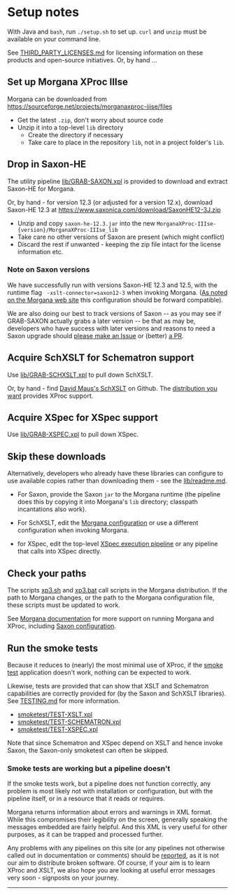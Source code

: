 # Setup notes

With Java and `bash`, run `./setup.sh` to set up. `curl` and `unzip` must be available on your command line.

See [THIRD_PARTY_LICENSES.md](THIRD_PARTY_LICENSES.md) for licensing information on these products and open-source initiatives.
Or, by hand ...

## Set up Morgana XProc IIIse

Morgana can be downloaded from  https://sourceforge.net/projects/morganaxproc-iiise/files

  - Get the latest `.zip`, don't worry about source code
  - Unzip it into a top-level `lib` directory
    - Create the directory if necessary
    - Take care to place in the repository `lib`, not in a project folder's `lib`.

## Drop in Saxon-HE

The utility pipeline [lib/GRAB-SAXON.xpl](lib/GRAB-SAXON.xpl) is provided to download and extract Saxon-HE for Morgana.

Or, by hand - for version 12.3 (or adjusted for a version 12.x), download Saxon-HE 12.3 at https://www.saxonica.com/download/SaxonHE12-3J.zip

  - Unzip and copy `saxon-he-12.3.jar` into the new `MorganaXProc-IIIse-{version}/MorganaXProc-IIIse_lib`
  - Take care no other versions of Saxon are present (which might conflict)
  - Discard the rest if unwanted - keeping the zip file intact for the license information etc.

### Note on Saxon versions

We have successfully run with versions Saxon-HE 12.3 and 12.5, with the runtime flag ` -xslt-connector=saxon12-3` when invoking Morgana. ([As noted on the Morgana web site](https://www.xml-project.com/manual/ch02.html#configuration_s1_1_s2_2) this configuration should be forward compatible).

We are also doing our best to track versions of Saxon -- as you may see if GRAB-SAXON actually grabs a later version -- be that as may be, developers who have success with later versions and reasons to need a Saxon upgrade should [please make an Issue](https://github.com/usnistgov/oscal-xproc3/issues) or (better) [a PR](https://github.com/usnistgov/oscal-xproc3/pulls).

## Acquire SchXSLT for Schematron support

Use [lib/GRAB-SCHXSLT.xpl](lib/GRAB-SCHXSLT.xpl) to pull down SchXSLT.

Or, by hand - find [David Maus's SchXSLT](https://github.com/schxslt/schxslt) on Github. The [distribution you want](https://github.com/schxslt/schxslt/releases/download/v1.9.5/schxslt-1.9.5-xproc.zip) provides XProc support.

## Acquire XSpec for XSpec support

Use [lib/GRAB-XSPEC.xpl](lib/GRAB-XSPEC.xpl) to pull down XSpec.

## Skip these downloads

Alternatively, developers who already have these libraries can configure to use available copies rather than downloading them - see the [lib/readme.md](lib/readme.md).

- For Saxon, provide the Saxon `jar` to the Morgana runtime (the pipeline does this by copying it into Morgana's `lib` directory; classpath incantations also work).

- For SchXSLT, edit the [Morgana configuration](lib/morgana-config.xml) or use a different configuration when invoking Morgana.

- for XSpec, edit the top-level [XSpec execution pipeline](xspec/xspec-execute.xpl) or any pipeline that calls into XSpec directly.

## Check your paths

The scripts [xp3.sh](xp3.sh) and [xp3.bat](xp3.bat) call scripts in the Morgana distribution. If the path to Morgana changes, or the path to the Morgana configuration file, these scripts must be updated to work.

See [Morgana documentation](https://www.xml-project.com/manual/index.html) for more support on running Morgana and XProc, including [Saxon configuration](https://www.xml-project.com/manual/ch02.html#configuration_s1_1_s2_2).

## Run the smoke tests

Because it reduces to (nearly) the most minimal use of XProc, if the [smoke test](./smoketest/TEST-XPROC3.xpl) application doesn't work, nothing can be expected to work.

Likewise, tests are provided that can show that XSLT and Schematron capabilities are correctly provided for (by the Saxon and SchXSLT libraries). See [TESTING.md](TESTING.md) for more information.

- [smoketest/TEST-XSLT.xpl](smoketest/TEST-XSLT.xpl)
- [smoketest/TEST-SCHEMATRON.xpl](smoketest/TEST-SCHEMATRON.xpl)
- [smoketest/TEST-XSPEC.xpl](smoketest/TEST-XSPEC.xpl)

Note that since Schematron and XSpec depend on XSLT and hence invoke Saxon, the Saxon-only smoketest can often be skipped.

### Smoke tests are working but a pipeline doesn't

If the smoke tests work, but a pipeline does not function correctly, any problem is most likely not with installation or configuration, but with the pipeline itself, or in a resource that it reads or requires.

Morgana returns information about errors and warnings in XML format. While this compromises their legibility on the screen, generally speaking the messages embedded are fairly helpful. And this XML is very useful for other purposes, as it can be trapped and processed further.

Any problems with any pipelines on this site (or any pipelines not otherwise called out in documentation or comments) should be [reported](https://github.com/usnistgov/oscal-xproc3/issues), as it is not our aim to distribute broken software. Of course, if your aim is to learn XProc and XSLT, we also hope you are looking at useful error messages very soon - signposts on your journey.

---

